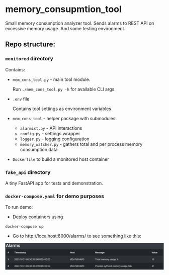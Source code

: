 # memory_consupmtion_tool

Small memory consumption analyzer tool. Sends alarms to REST API on excessive memory usage.
And some testing environment.

## Repo structure:

### `monitored` directory

Contains:

* `mem_cons_tool.py` - main tool module.

    Run `./mem_cons_tool.py -h` for available CLI args.

* `.env` file

    Contains tool settings as environment variables

* `mem_cons_tool` - helper package with submodules:
    * `alarmist.py` - API interactions
    * `config.py` - settings wrapper
    * `logger.py` - logging configuration
    * `memory_watcher.py` - gathers total and per process memory consumption data

* `Dockerfile` to build a monitored host container


### `fake_api` directory

A tiny FastAPI app for tests and demonstration.


### `docker-compose.yaml` for demo purposes

To run demo:

* Deploy containers using
```shell 
docker-compose up
```
* Go to http://localhost:8000/alarms/ to see something like this:

![alarms screenshot](./readme/alarms.png)

